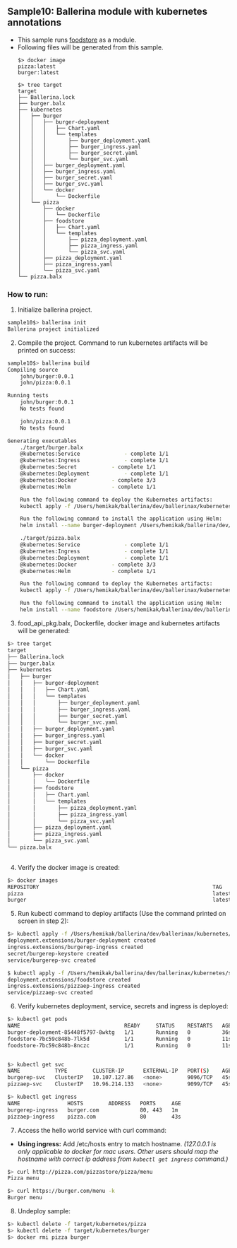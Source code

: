 ## Sample10: Ballerina module with kubernetes annotations

- This sample runs [foodstore](../sample3) as a module.   
- Following files will be generated from this sample.
    ``` 
    $> docker image
    pizza:latest 
    burger:latest  
    
    $> tree target
    target
    ├── Ballerina.lock
    ├── burger.balx
    ├── kubernetes
    │   ├── burger
    │   │   ├── burger-deployment
    │   │   │   ├── Chart.yaml
    │   │   │   └── templates
    │   │   │       ├── burger_deployment.yaml
    │   │   │       ├── burger_ingress.yaml
    │   │   │       ├── burger_secret.yaml
    │   │   │       └── burger_svc.yaml
    │   │   ├── burger_deployment.yaml
    │   │   ├── burger_ingress.yaml
    │   │   ├── burger_secret.yaml
    │   │   ├── burger_svc.yaml
    │   │   └── docker
    │   │       └── Dockerfile
    │   └── pizza
    │       ├── docker
    │       │   └── Dockerfile
    │       ├── foodstore
    │       │   ├── Chart.yaml
    │       │   └── templates
    │       │       ├── pizza_deployment.yaml
    │       │       ├── pizza_ingress.yaml
    │       │       └── pizza_svc.yaml
    │       ├── pizza_deployment.yaml
    │       ├── pizza_ingress.yaml
    │       └── pizza_svc.yaml
    └── pizza.balx
  
    ```
### How to run:

1. Initialize ballerina project.
```bash
sample10$> ballerina init
Ballerina project initialized
```

2. Compile the project. Command to run kubernetes artifacts will be printed on success:
```bash
sample10$> ballerina build 
Compiling source
    john/burger:0.0.1
    john/pizza:0.0.1

Running tests
    john/burger:0.0.1
	No tests found

    john/pizza:0.0.1
	No tests found

Generating executables
    ./target/burger.balx
	@kubernetes:Service 			 - complete 1/1
	@kubernetes:Ingress 			 - complete 1/1
	@kubernetes:Secret 			 - complete 1/1
	@kubernetes:Deployment 			 - complete 1/1
	@kubernetes:Docker 			 - complete 3/3
	@kubernetes:Helm 			 - complete 1/1

	Run the following command to deploy the Kubernetes artifacts:
	kubectl apply -f /Users/hemikak/ballerina/dev/ballerinax/kubernetes/samples/sample10/target/kubernetes/burger

	Run the following command to install the application using Helm:
	helm install --name burger-deployment /Users/hemikak/ballerina/dev/ballerinax/kubernetes/samples/sample10/target/kubernetes/burger/burger-deployment

    ./target/pizza.balx
	@kubernetes:Service 			 - complete 1/1
	@kubernetes:Ingress 			 - complete 1/1
	@kubernetes:Deployment 			 - complete 1/1
	@kubernetes:Docker 			 - complete 3/3
	@kubernetes:Helm 			 - complete 1/1

	Run the following command to deploy the Kubernetes artifacts:
	kubectl apply -f /Users/hemikak/ballerina/dev/ballerinax/kubernetes/samples/sample10/target/kubernetes/pizza

	Run the following command to install the application using Helm:
	helm install --name foodstore /Users/hemikak/ballerina/dev/ballerinax/kubernetes/samples/sample10/target/kubernetes/pizza/foodstore
```

3. food_api_pkg.balx, Dockerfile, docker image and kubernetes artifacts will be generated: 
```bash
$> tree target
target
├── Ballerina.lock
├── burger.balx
├── kubernetes
│   ├── burger
│   │   ├── burger-deployment
│   │   │   ├── Chart.yaml
│   │   │   └── templates
│   │   │       ├── burger_deployment.yaml
│   │   │       ├── burger_ingress.yaml
│   │   │       ├── burger_secret.yaml
│   │   │       └── burger_svc.yaml
│   │   ├── burger_deployment.yaml
│   │   ├── burger_ingress.yaml
│   │   ├── burger_secret.yaml
│   │   ├── burger_svc.yaml
│   │   └── docker
│   │       └── Dockerfile
│   └── pizza
│       ├── docker
│       │   └── Dockerfile
│       ├── foodstore
│       │   ├── Chart.yaml
│       │   └── templates
│       │       ├── pizza_deployment.yaml
│       │       ├── pizza_ingress.yaml
│       │       └── pizza_svc.yaml
│       ├── pizza_deployment.yaml
│       ├── pizza_ingress.yaml
│       └── pizza_svc.yaml
└── pizza.balx
  

```

4. Verify the docker image is created:
```bash
$> docker images
REPOSITORY                                                       TAG                               IMAGE ID            CREATED             SIZE
pizza                                                            latest                            983a34711d0d        34 seconds ago      125MB
burger                                                           latest                            3b740094c254        35 seconds ago      125MB
```

5. Run kubectl command to deploy artifacts (Use the command printed on screen in step 2):
```bash
$> kubectl apply -f /Users/hemikak/ballerina/dev/ballerinax/kubernetes/samples/sample10/target/kubernetes/burger
deployment.extensions/burger-deployment created
ingress.extensions/burgerep-ingress created
secret/burgerep-keystore created
service/burgerep-svc created

$ kubectl apply -f /Users/hemikak/ballerina/dev/ballerinax/kubernetes/samples/sample10/target/kubernetes/pizza/
deployment.extensions/foodstore created
ingress.extensions/pizzaep-ingress created
service/pizzaep-svc created
```

6. Verify kubernetes deployment, service, secrets and ingress is deployed:
```bash
$> kubectl get pods
NAME                                 READY     STATUS    RESTARTS   AGE
burger-deployment-85448f5797-8wktg   1/1       Running   0          36s
foodstore-7bc59c848b-7lk5d           1/1       Running   0          11s
foodstore-7bc59c848b-8nczc           1/1       Running   0          11s


$> kubectl get svc
NAME           TYPE        CLUSTER-IP      EXTERNAL-IP   PORT(S)    AGE
burgerep-svc   ClusterIP   10.107.127.86   <none>        9096/TCP   45s
pizzaep-svc    ClusterIP   10.96.214.133   <none>        9099/TCP   45s

$> kubectl get ingress
NAME               HOSTS        ADDRESS   PORTS     AGE
burgerep-ingress   burger.com             80, 443   1m
pizzaep-ingress    pizza.com              80        43s

```

7. Access the hello world service with curl command:

- **Using ingress:**
Add /etc/hosts entry to match hostname. 
_(127.0.0.1 is only applicable to docker for mac users. Other users should map the hostname with correct ip address 
from `kubectl get ingress` command.)_

```bash
$> curl http://pizza.com/pizzastore/pizza/menu
Pizza menu

$> curl https://burger.com/menu -k
Burger menu
```

8. Undeploy sample:
```bash
$> kubectl delete -f target/kubernetes/pizza
$> kubectl delete -f target/kubernetes/burger
$> docker rmi pizza burger

```

